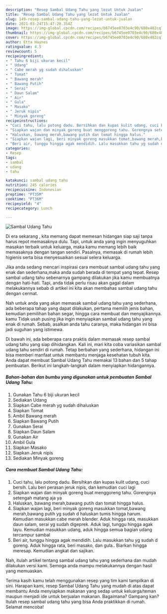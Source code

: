 ```yaml
---
description: "Resep Sambal Udang Tahu yang lezat Untuk Jualan"
title: "Resep Sambal Udang Tahu yang lezat Untuk Jualan"
slug: 149-resep-sambal-udang-tahu-yang-lezat-untuk-jualan
date: 2021-03-24T15:47:20.354Z
image: https://img-global.cpcdn.com/recipes/b6745ee0703e4c90/680x482cq70/sambal-udang-tahu-foto-resep-utama.jpg
thumbnail: https://img-global.cpcdn.com/recipes/b6745ee0703e4c90/680x482cq70/sambal-udang-tahu-foto-resep-utama.jpg
cover: https://img-global.cpcdn.com/recipes/b6745ee0703e4c90/680x482cq70/sambal-udang-tahu-foto-resep-utama.jpg
author: Etta Haynes
ratingvalue: 4.5
reviewcount: 5
recipeingredient:
- " Tahu 6 biji ukuran kecil"
- " Udang"
- " Cabe merah yg sudah dihaluskan"
- " Tomat"
- " Bawang merah"
- " Bawang Putih"
- " Serai"
- " Daun Salam"
- " Air"
- " Gula"
- " Masako"
- " Jeruk nipis"
- " Minyak goreng"
recipeinstructions:
- "Cuci tahu, lalu potong dadu. Bersihkan dan kupas kulit udang, cuci bersih. Lalu beri perasan jeruk nipis, dan kemudian cuci lagi"
- "Siapkan wajan dan minyak goreng buat menggoreng tahu. Gorengnya setengah matang aja ya"
- "Haluskan, bawang merah,bawang putih dan tomat hingga halus."
- "Siapkan wajan lagi, beri minyak goreng masukkan tomat,bawang merah,bawang putih yg sudah d haluskan tumis hingga harum. Kemudian masukkan cabe merah blender. Aduk hingga rata, masukkan daun salam, serai yg sudah digeprek. Aduk lagi, tunggu hingga agak layu. Kemudian masukkan udang, aduk hingga semua bagian udang tercampur sambal"
- "Beri air, tunggu hingga agak mendidih. Lalu masukkan tahu yg sudah d goreng. Aduk hingga rata, beri masako, dan gula.. Biarkan hingga meresap. Kemudian angkat dan sajikan."
categories:
- Resep
tags:
- sambal
- udang
- tahu

katakunci: sambal udang tahu 
nutrition: 245 calories
recipecuisine: Indonesian
preptime: "PT35M"
cooktime: "PT36M"
recipeyield: "4"
recipecategory: Lunch

---
```



![Sambal Udang Tahu](https://img-global.cpcdn.com/recipes/b6745ee0703e4c90/680x482cq70/sambal-udang-tahu-foto-resep-utama.jpg)

Di era  sekarang , kita memang dapat memesan hidangan siap saji tanpa harus repot memasaknya dulu. Tapi, untuk anda yang ingin menyuguhkan masakan terbaik untuk keluarga, maka kamu memang lebih baik memasaknya dengan tangan sendiri. Pasalnya, memasak di rumah lebih higienis serta bisa menyesuaikan sesuai selera keluarga.

Jika anda sedang mencari inspirasi cara membuat sambal udang tahu yang enak dan sederhana,maka anda sudah berada di tempat yang tepat. Resep sambal udang tahu  sebenarnya gampang dilakukan jika kamu membuatnya dengan hati-hati. Tapi, anda tidak perlu risau akan gagal dalam melakukannya 
sebab di artikel ini kita akan membahas sambal udang tahu dengan cermat.  



Nah untuk anda yang akan memasak sambal udang tahu yang sederhana, ada beberapa tahap yang dapat dilakukan, pertama memilih jenis bahan, kemudian pemilihan bahan segar, hingga cara membuat dan menyajikannya. kamu Tidak usah pusing jika ingin menyiapkan sambal udang tahu yang enak di rumah. Sebab, asalkan anda  tahu caranya, maka hidangan ini bisa jadi suguhan yang istimewa.

Di bawah ini, ada beberapa cara praktis  dalam memasak resep sambal udang tahu yang siap dihidangkan. Kali ini, mari kita coba variasikan sambal udang tahu sendiri di rumah. Tetap berbahan yang sederhana, hidangan ini bisa memberi manfaat untuk membantu menjaga kesehatan tubuh kita. Anda dapat membuat Sambal Udang Tahu memakai 13 bahan dan 5 tahap pembuatan. Berikut ini langkah-langkah dalam menyiapkan hidangannya.

<!--inarticleads1-->

##### Bahan-bahan dan bumbu yang digunakan untuk pembuatan Sambal Udang Tahu:

1. Gunakan  Tahu 6 biji ukuran kecil
1. Sediakan  Udang
1. Siapkan  Cabe merah yg sudah dihaluskan
1. Siapkan  Tomat
1. Ambil  Bawang merah
1. Siapkan  Bawang Putih
1. Gunakan  Serai
1. Siapkan  Daun Salam
1. Gunakan  Air
1. Ambil  Gula
1. Siapkan  Masako
1. Siapkan  Jeruk nipis
1. Sediakan  Minyak goreng




<!--inarticleads2-->

##### Cara membuat Sambal Udang Tahu:

1. Cuci tahu, lalu potong dadu. Bersihkan dan kupas kulit udang, cuci bersih. Lalu beri perasan jeruk nipis, dan kemudian cuci lagi
1. Siapkan wajan dan minyak goreng buat menggoreng tahu. Gorengnya setengah matang aja ya
1. Haluskan, bawang merah,bawang putih dan tomat hingga halus.
1. Siapkan wajan lagi, beri minyak goreng masukkan tomat,bawang merah,bawang putih yg sudah d haluskan tumis hingga harum. Kemudian masukkan cabe merah blender. Aduk hingga rata, masukkan daun salam, serai yg sudah digeprek. Aduk lagi, tunggu hingga agak layu. Kemudian masukkan udang, aduk hingga semua bagian udang tercampur sambal
1. Beri air, tunggu hingga agak mendidih. Lalu masukkan tahu yg sudah d goreng. Aduk hingga rata, beri masako, dan gula.. Biarkan hingga meresap. Kemudian angkat dan sajikan.




Nah, itulah artikel tentang  sambal udang tahu  yang sederhana dan mudah dilakukan versi kami. Semoga anda mampu melakukannya dengan hasil yang memuaskan. 

Terima kasih kamu telah menggunakan resep yang tim kami tampilkan di sini. Harapan kami, resep  Sambal Udang Tahu yang mudah di atas dapat membantu Anda menyiapkan makanan yang sedap untuk keluarga/teman maupun menjadi ide untuk berjualan makanan. Bagaimana? Gampang kan? Itulah resep sambal udang tahu yang bisa Anda praktikkan di rumah. Selamat mencoba!

